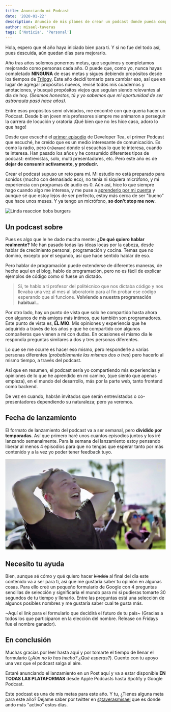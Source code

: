 ```yaml
---
title: Anunciando mi Podcast
date: '2020-01-22'
description: Anuncio de mis planes de crear un podcast donde pueda compartir más de cerca temas varios, orientados a la programación pero más enfocados en el día a día del programador.
author: misael-taveras
tags: ['Noticia', 'Personal']
---
```


Hola, espero que el año haya iniciado bien para ti. Y si no fue del todo así, pues descuida, aún quedan días para mejorarlo.

Año tras años solemos ponernos metas, que seguimos y completamos mejorando como personas cada año. O puede que, como yo, nunca hayas completado **NINGUNA** de esas metas y sigues debiendo propósitos desde los tiempos de [Trilogy](https://en.wikipedia.org/wiki/Trilogy_(The_Weeknd_album)). Este año decidí tomarlo para cambiar eso, así que en lugar de agregar propósitos nuevos, revisé todos mis cuadernos y anotaciones, y busqué propósitos viejos que seguían siendo relevantes al día de hoy. _(Seamos honestos, tú y yo sabemos que mi oportunidad de ser astronauta pasó hace años)_.

Entre esos propósitos semi olvidados, me encontré con que quería hacer un Podcast. Desde bien joven mis profesores siempre me animaron a perseguir la carrera de locución y oratoria ¡Qué bien que no les hice caso, adoro lo que hago!

Desde que escuché el [primer episodio](https://spec.fm/podcasts/developer-tea/6527) de Developer Tea, el primer Podcast que escuché, he creído que es un medio interesante de comunicación. Es como la radio, pero `OnDemand` donde sí escuchas lo que te interesa, cuando te interesa. Han pasado los años y he consumido diferentes tipos de podcast: entrevistas, solo, multi presentadores, etc. Pero este año es de **dejar de consumir activamente, y producir.**

Crear el podcast supuso un reto para mí. Mi estudio no está preparado para sonidos (mucho con demasiado eco), no tenía ni siquiera micrófono, y mi experiencia con programas de audio es 0. Aún así, hice lo que siempre hago cuando algo me interesa, y me puse a [aprenderlo por mi cuenta](aprendiendo-a-aprender) y aunque sé que estoy lejos de ser perfecto, estoy más cerca de ser "bueno" que hace unos meses. Y ya tengo un micrófono, **so don't stop me now**.

![Linda reaccion bobs burgers](https://media.giphy.com/media/inyqrgp9o3NUA/giphy.gif)

## Un podcast sobre

Pues es algo que le he dado mucha mente: **¿De qué quiero hablar realmente?** Me han pasado todas las ideas locas por la cabeza, desde hablar de crecimiento personal, programación y cocina. Temas que no domino, excepto por el segundo, así que hace sentido hablar de eso.

Pero hablar de programación puede extenderse de diferentes maneras, de hecho aquí en el blog, hablo de programación, pero no es fácil de explicar ejemplos de código como si fuese un dictado.

> Sí, te hablo a ti profesor del politécnico que nos dictaba código y nos llevaba una vez al mes al laboratorio para al fin probar ese código esperando que si funcione. **Volviendo a nuestra programación habitual**...

Por otro lado, hay un punto de vista que solo he compartido hasta ahora con algunos de mis amigos más íntimos, que también son programadores. Este punto de vista es, **EL MIO**. Mis opiniones y experiencia que he adquirido a través de los años y que he compartido con algunos compañeros que vienen a mí con dudas. En ocasiones el mismo día le respondía preguntas similares a dos y tres personas diferentes.

Lo que se me ocurre es hacer eso mismo, pero responderle a varias personas diferentes (*probablemente las mismas dos o tres*) pero hacerlo al mismo tiempo, a través del podcast.

Así que en resumen, el podcast sería yo compartiendo mis experiencias y opiniones de lo que he aprendido en mi camino, (que siento que apenas empieza), en el mundo del desarrollo, más por la parte web, tanto frontend como backend.

De vez en cuando, habrán invitados que serán entrevistados o co-presentadores dependiendo su naturaleza; pero ya veremos.

## Fecha de lanzamiento

El formato de lanzamiento del podcast va a ser semanal, pero **dividido por temporadas**. Así que primero haré unos cuantos episodios juntos y los iré lanzando semanalmente. Para la semana del lanzamiento estoy pensando liberar al menos 4 episodios para que no tengas que esperar tanto por más contenido y a la vez yo poder tener feedback tuyo.

![Elon Musk Reaction](../../../assets/posts/elon-musk-reaction.jpg)

## Necesito tu ayuda

Bien, aunque sé cómo y qué quiero hacer ~~kindda~~  al final del día este contenido va a ser para ti, así que me gustaría saber tu opinión en algunas cosas. Para ello creé un pequeño formulario de Google con 4 preguntas sencillas de selección y significaría el mundo para mí si pudieras tomarte 30 segundos de tu tiempo y llenarlo. Entre las preguntas está una selección de algunos posibles nombres y me gustaría saber cual te gusta más.

~Aquí el link para el formulario que decidirá el futuro de tu país~ (Gracias a todos los que participaron en la elección del nombre. Release on Fridays fue el nombre ganador).

## En conclusión

Muchas gracias por leer hasta aquí y por tomarte el tiempo de llenar el formulario (_¿Aún no lo has hecho? ¿Qué esperas?_). Cuento con tu apoyo una vez que el podcast salga al aire.

Estaré anunciando el lanzamiento en un Post aquí y va a estar disponible **EN TODAS LAS PLATAFORMAS** desde Apple Podcasts hasta Spotify y Google Podcast.

Este podcast es una de mis metas para este año. Y tu, ¿Tienes alguna meta para este año? Dejame saber por twitter en [@taverasmisael](https://twitter.com/taverasmisael) que es donde ando más "activo" estos días.
